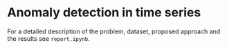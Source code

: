 # Anomaly detection in time series

For a detailed description of the problem, dataset, proposed approach and the results see `report.ipynb`.
